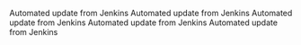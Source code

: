 Automated update from Jenkins
Automated update from Jenkins
Automated update from Jenkins
Automated update from Jenkins
Automated update from Jenkins
